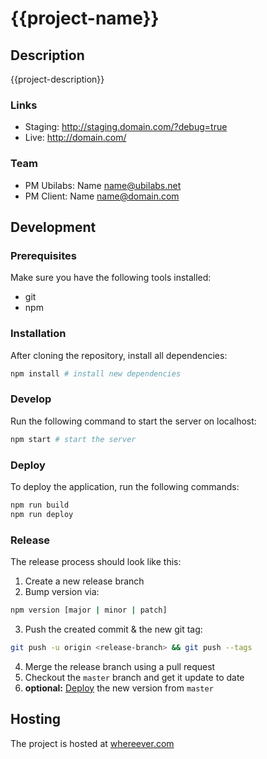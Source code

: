 # {{project-name}}

## Description

{{project-description}}

### Links

* Staging: http://staging.domain.com/?debug=true
* Live: http://domain.com/

### Team

* PM Ubilabs: Name <name@ubilabs.net>
* PM Client: Name <name@domain.com>

## Development

### Prerequisites
Make sure you have the following tools installed:

* git
* npm

### Installation

After cloning the repository, install all dependencies:

```sh
npm install # install new dependencies
```

### Develop

Run the following command to start the server on localhost:

```sh
npm start # start the server
```

### Deploy

To deploy the application, run the following commands:

```sh
npm run build
npm run deploy
```

### Release

The release process should look like this:

1. Create a new release branch
2. Bump version via:
  ```sh
  npm version [major | minor | patch]
  ```
3. Push the created commit & the new git tag:
  ```sh
  git push -u origin <release-branch> && git push --tags
  ```
4. Merge the release branch using a pull request
5. Checkout the `master` branch and get it update to date
6. **optional:** [Deploy](#deploy) the new version from `master`

## Hosting

The project is hosted at [whereever.com](http://whereever.com)
